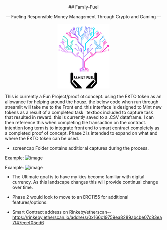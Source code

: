 <p align="center"> 
  ## Family-Fuel </p>
<p align="center">
-- Fueling Responsible Money Management Through Crypto and Gaming --
</p>
  
<p align="center">
<img width="168" height="209" src="https://github.com/TGreenizan/Family-Fuel/blob/main/Logo-Family-Fuel.png"> </p>

This is currently a Fun Project/proof of concept. using the EKTO token as an allowance for helping around the house. the below code when run through streamlit will take me to the Front end. this interface is designed to Mint new tokens as a result of a completed task.  textbox included to capture task that resulted in reward. this is currently saved to a .CSV dataframe. I can then reference this when completing the transaction on the contract.  intention long term is to integrate front end to smart contract completely as a completed proof of concept. Phase 2 is intended to expand on what and where the EKTO token can be used.

- screencap Folder contains additional captures during the process.

Example:
![image](https://user-images.githubusercontent.com/98295257/184446191-a09314a6-0089-442d-98d3-3e4a728ca446.png)

Example:
![image](https://user-images.githubusercontent.com/98295257/184446243-415cc2f2-9cea-49ca-87cd-e0149a73db8f.png)


- The Ultimate goal is to have my kids become familiar with digital currency. As this landscape changes this will provide continual change over time.

- Phase 2 would look to move to an ERC1155 for additional features/options. 

- Smart Contract address on Rinkeby/etherscan-- https://rinkeby.etherscan.io/address/0x166c19759ea8289abcbe07c83ea7f47eeef05ed6


